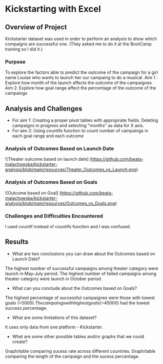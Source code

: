 # Kickstarting with Excel

## Overview of Project

Kickstarter dataset was used in order to perform an analysis to show which compaigns are successful one. (They asked me to do it at the BootCamp training so I did it.)

### Purpose

To explore the factors able to predict the outcome of the campaign for a girl name Louise who wants to launch her our campaing to do a musical. 
Aim 1 : Explore how month of the launch affects the outcome of the campaignes
Aim 2: Explore how goal range affect the percentage of the outcome of the campaings

## Analysis and Challenges

- For aim 1: Creating a proper pivot tables with appropriate fields. Deleting campaigns in progress and selecting "months" as data for X axis. 
- For aim 2: Using countifs function to count number of campaings in each goal range and each outcome

### Analysis of Outcomes Based on Launch Date

![Theater outcome based on launch date] (https://github.com/beata-malachowska/kickstarter-analysis/blob/main/resources/Theater_Outcomes_vs_Launch.png)


### Analysis of Outcomes Based on Goals

![Outcome based on Goal] (https://github.com/beata-malachowska/kickstarter-analysis/blob/main/resources/Outcomes_vs_Goals.png)

### Challenges and Difficulties Encountered

I used countif instead of countifs function and I was confused. 

## Results

- What are two conclusions you can draw about the Outcomes based on Launch Date?

The highest number of successful campaigns among theater category were launch in May-July period.
The highest number of failed campaigns among theater category were launch in October period.

- What can you conclude about the Outcomes based on Goals?

The highest percentage of successful campaignes were those with lowest goals (<$5000).
The campaings with highest goals (>$45000) had the lowest success percentage. 

- What are some limitations of this dataset?

It uses only data from one platform - Kickstarter.

- What are some other possible tables and/or graphs that we could create?

Graph/table comparing sucess rate across different countries.
Graph/table comparing the length of the campaign and the sucess percentage. 


